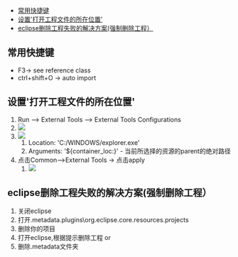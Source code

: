 - [常用快捷键](#%E5%B8%B8%E7%94%A8%E5%BF%AB%E6%8D%B7%E9%94%AE)
- [设置'打开工程文件的所在位置'](#%E8%AE%BE%E7%BD%AE%E6%89%93%E5%BC%80%E5%B7%A5%E7%A8%8B%E6%96%87%E4%BB%B6%E7%9A%84%E6%89%80%E5%9C%A8%E4%BD%8D%E7%BD%AE)
- [eclipse删除工程失败的解决方案(强制删除工程）](#eclipse%E5%88%A0%E9%99%A4%E5%B7%A5%E7%A8%8B%E5%A4%B1%E8%B4%A5%E7%9A%84%E8%A7%A3%E5%86%B3%E6%96%B9%E6%A1%88%E5%BC%BA%E5%88%B6%E5%88%A0%E9%99%A4%E5%B7%A5%E7%A8%8B)

## 常用快捷键

- F3-> see reference class
- ctrl+shift+O -> auto import

## 设置'打开工程文件的所在位置'

1. Run --> External Tools --> External Tools Configurations
2. ![](https://i.imgur.com/mBbHJjG.png)
3. ![](https://i.imgur.com/YJXG8wa.png)
    1. Location: 'C:/WINDOWS/explorer.exe'
    2. Arguments:  '${container_loc:}' - 当前所选择的资源的parent的绝对路径
4. 点击Common-->External Tools -> 点击apply
    1. ![](https://i.imgur.com/Tnf1MkQ.png)
    
## eclipse删除工程失败的解决方案(强制删除工程）

1. 关闭eclipse
2. 打开<workspaceDir>\.metadata\.plugins\org.eclipse.core.resources\.projects
3. 删除你的项目
4. 打开eclipse,根据提示删除工程
or
5. 删除.metadata文件夹
    
